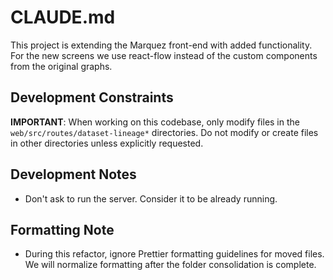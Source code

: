 # CLAUDE.md

This project is extending the Marquez front-end with added functionality. For the new screens we use react-flow instead of the custom components from the original graphs. 

## Development Constraints

**IMPORTANT**: When working on this codebase, only modify files in the `web/src/routes/dataset-lineage*` directories. Do not modify or create files in other directories unless explicitly requested.

## Development Notes

- Don't ask to run the server. Consider it to be already running.

## Formatting Note

- During this refactor, ignore Prettier formatting guidelines for moved files. We will normalize formatting after the folder consolidation is complete.
